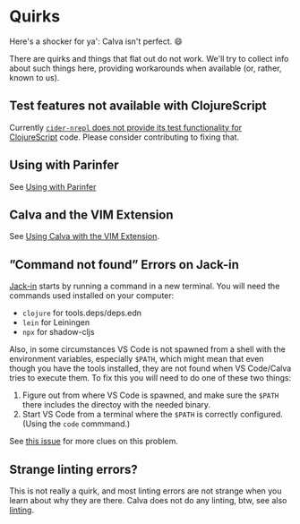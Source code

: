 # Quirks

Here's a shocker for ya': Calva isn't perfect. 😄

There are quirks and things that flat out do not work. We'll try to collect info about such things here, providing workarounds when available (or, rather, known to us).

## Test features not available with ClojureScript

Currently [`cider-nrepl` does not provide its test functionality for ClojureScript](https://github.com/clojure-emacs/cider-nrepl/issues/555) code. Please consider contributing to fixing that.

## Using with Parinfer

See [Using with Parinfer](parinfer.md)

## Calva and the VIM Extension

See [Using Calva with the VIM Extension](vim.md).

## ”Command not found” Errors on Jack-in

[Jack-in](jack-in-guide.md) starts by running a command in a new terminal. You will need the commands used installed on your computer:

* `clojure` for tools.deps/deps.edn
* `lein` for Leiningen
* `npx` for shadow-cljs

Also, in some circumstances VS Code is not spawned from a shell with the environment variables, especially `$PATH`, which might mean that even though you have the tools installed, they are not found when VS Code/Calva tries to execute them. To fix this you will need to do one of these two things:

1. Figure out from where VS Code is spawned, and make sure the `$PATH` there includes the directoy with the needed binary.
1. Start VS Code from a terminal where the `$PATH` is correctly configured. (Using the `code` commmand.)

See [this issue](https://github.com/BetterThanTomorrow/calva/issues/591) for more clues on this problem.

## Strange linting errors?

This is not really a quirk, and most linting errors are not strange when you learn about why they are there. Calva does not do any linting, btw, see also [linting](linting.md).
